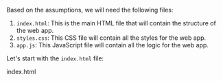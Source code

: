 Based on the assumptions, we will need the following files:

1. `index.html`: This is the main HTML file that will contain the structure of the web app.
2. `styles.css`: This CSS file will contain all the styles for the web app.
3. `app.js`: This JavaScript file will contain all the logic for the web app.

Let's start with the `index.html` file:

index.html
